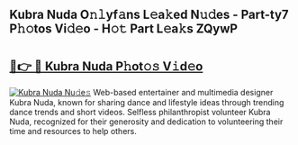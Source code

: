## Kubra Nuda O𝚗𝚕yf𝚊ns L𝚎a𝚔ed N𝚞𝚍es - Part-ty7 P𝚑𝚘tos Vi𝚍𝚎o - H𝚘𝚝 Part L𝚎a𝚔s ZQywP

# <h2><a href="http://kf5tbl9.oniu.top/?m=Kubra+Nuda">🔗👉 🔴 Kubra Nuda P𝚑ot𝚘𝚜 V𝚒d𝚎o</a></h2>

[![Kubra Nuda Nu𝚍e𝚜](https://i.imgur.com/0qMVB7G.gif)](http://kf5tbl9.oniu.top/?m=Kubra+Nuda)
Web-based entertainer and multimedia designer Kubra Nuda, known for sharing dance and lifestyle ideas through trending dance trends and short videos. Selfless philanthropist volunteer Kubra Nuda, recognized for their generosity and dedication to volunteering their time and resources to help others.  
